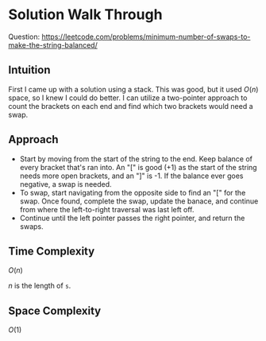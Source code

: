 # Solution Walk Through
Question: https://leetcode.com/problems/minimum-number-of-swaps-to-make-the-string-balanced/

## Intuition
First I came up with a solution using a stack. This was good, but it used $O(n)$ space, so I knew I could do better. I can utilize a two-pointer approach to count the brackets on each end and find which two brackets would need a swap.

## Approach
- Start by moving from the start of the string to the end. Keep balance of every bracket that's ran into. An "[" is good (+1) as the start of the string needs more open brackets, and an "]" is -1. If the balance ever goes negative, a swap is needed.
- To swap, start navigating from the opposite side to find an "[" for the swap. Once found, complete the swap, update the banace, and continue from where the left-to-right traversal was last left off.
- Continue until the left pointer passes the right pointer, and return the swaps.

## Time Complexity
$O(n)$

$n$ is the length of `s`.

## Space Complexity
$O(1)$